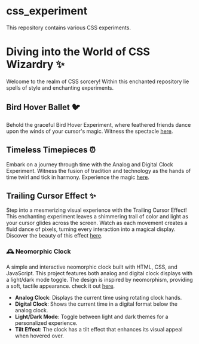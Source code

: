 # css_experiment

This repository contains various CSS experiments.

# Diving into the World of CSS Wizardry ✨

Welcome to the realm of CSS sorcery! Within this enchanted repository lie spells of style and enchanting experiments.

## Bird Hover Ballet 🐦

Behold the graceful Bird Hover Experiment, where feathered friends dance upon the winds of your cursor's magic. Witness the spectacle [here](https://mitulrp-github.github.io/css_experiment/bird_hover/).

## Timeless Timepieces ⏰

Embark on a journey through time with the Analog and Digital Clock Experiment. Witness the fusion of tradition and technology as the hands of time twirl and tick in harmony. Experience the magic [here](https://mitulrp-github.github.io/css_experiment/clock/).

## Trailing Cursor Effect ✨

Step into a mesmerizing visual experience with the Trailing Cursor Effect! This enchanting experiment leaves a shimmering trail of color and light as your cursor glides across the screen. Watch as each movement creates a fluid dance of pixels, turning every interaction into a magical display. Discover the beauty of this effect [here](https://mitulrp-github.github.io/css_experiment/cursor_effect/trailling_cursor_effect.html).

### 🕰️ Neomorphic Clock

A simple and interactive neomorphic clock built with HTML, CSS, and JavaScript. This project features both analog and digital clock displays with a light/dark mode toggle. The design is inspired by neomorphism, providing a soft, tactile appearance.
check it out [here](https://mitulrp-github.github.io/css_experiment/clock_v2/).

- **Analog Clock**: Displays the current time using rotating clock hands.
- **Digital Clock**: Shows the current time in a digital format below the analog clock.
- **Light/Dark Mode**: Toggle between light and dark themes for a personalized experience.
- **Tilt Effect**: The clock has a tilt effect that enhances its visual appeal when hovered over.
